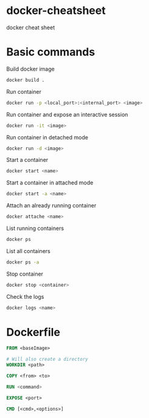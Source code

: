 # docker-cheatsheet
docker cheat sheet

# Basic commands

Build docker image

```bash
docker build .
```

Run container 

```bash
docker run -p <local_port>:<internal_port> <image> 
```

Run container and expose an interactive session

```bash
docker run -it <image> 
```

Run container in detached mode

```bash
docker run -d <image> 
```

Start a container

```bash
docker start <name>
```

Start a container in attached mode

```bash
docker start -a <name>
```
Attach an already running container

```bash
docker attache <name>
```

List running containers

```bash
docker ps
```

List all containers

```bash
docker ps -a
```

Stop container

```bash
docker stop <container>
```

Check the logs

```bash
docker logs <name>
```


# Dockerfile

```Dockerfile
FROM <baseImage>

# Will also create a directory
WORKDIR <path>

COPY <from> <to>

RUN <command>

EXPOSE <port>

CMD [<cmd>,<options>]
```
